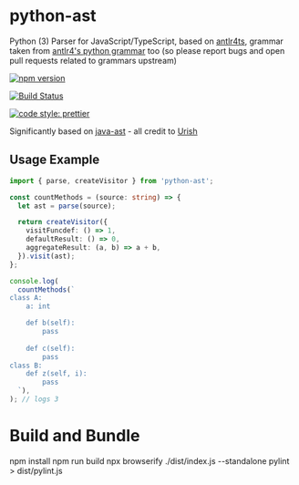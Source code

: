 # python-ast

Python (3) Parser for JavaScript/TypeScript, based on [antlr4ts](https://www.npmjs.com/package/antlr4ts), grammar taken from [antlr4's python grammar](https://github.com/antlr/grammars-v4/tree/master/python/python3-ts) too (so please report bugs and open pull requests related to grammars upstream)

[![npm version](https://img.shields.io/npm/v/python-ast.svg)](https://www.npmjs.com/package/python-ast)

[![Build Status](https://travis-ci.org/lexanth/python-ast.png?branch=master)](https://travis-ci.org/lexanth/python-ast)

[![code style: prettier](https://img.shields.io/badge/code_style-prettier-ff69b4.svg?style=flat-square)](https://github.com/prettier/prettier)

Significantly based on [java-ast](https://github.com/urish/java-ast) - all credit to [Urish](https://github.com/urish)

## Usage Example

```typescript
import { parse, createVisitor } from 'python-ast';

const countMethods = (source: string) => {
  let ast = parse(source);

  return createVisitor({
    visitFuncdef: () => 1,
    defaultResult: () => 0,
    aggregateResult: (a, b) => a + b,
  }).visit(ast);
};

console.log(
  countMethods(`
class A:
    a: int

    def b(self):
        pass
    
    def c(self):
        pass
class B:
    def z(self, i):
        pass
  `),
); // logs 3
```

# Build and Bundle
npm install
npm run build 
npx browserify ./dist/index.js --standalone pylint > dist/pylint.js
